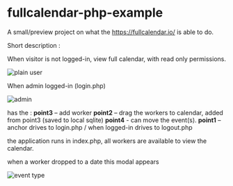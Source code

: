 # fullcalendar-php-example

A small/preview project on what the https://fullcalendar.io/ is able to do.

Short description :

When visitor is not logged-in, view full calendar, with read only permissions. 

![plain user](http://www.pipiscrew.com/wp-content/uploads/2016/09/fcalendar2.jpg)

When admin logged-in (login.php) 

![admin](http://www.pipiscrew.com/wp-content/uploads/2016/09/fcalendar1.jpg)

has the :
**point3** – add worker
**point2** – drag the workers to calendar, added from point3 (saved to local sqlite)
**point4** - can move the event(s).
**point1** – anchor drives to login.php / when logged-in drives to logout.php


the application runs in index.php, all workers are available to view the calendar.

when a worker dropped to a date this modal appears 

![event type](http://www.pipiscrew.com/wp-content/uploads/2016/09/fcalendar3.png)
